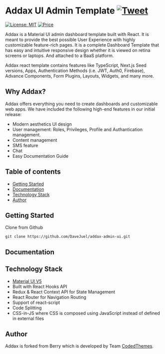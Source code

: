 # Addax UI Admin Template [![Tweet](https://img.shields.io/twitter/url/http/shields.io.svg?style=social)](https://twitter.com/intent/tweet?text=Get%20Berry%20React%20-%20The%20most%20beautiful%20Material%20designed%20Admin%20Dashboard%20Template%20&url=https://berrydashboard.io&via=codedthemes&hashtags=reactjs,webdev,developers,javascript)

[![License: MIT](https://img.shields.io/badge/License-MIT-yellow.svg)](https://opensource.org/licenses/MIT)
[![Price](https://img.shields.io/badge/price-FREE-0098f7.svg)](https://github.com/codedthemes/berry-free-react-admin-template/blob/main/LICENSE)

Addax is a Material UI admin dashboard template built with React. It is meant to provide the best possible User Experience with highly customizable feature-rich pages. It is a complete Dashboard Template that has easy and intuitive responsive design whether it is viewed on retina screens or laptops. And attached to a BaaS platform.

Addax react template contains features like TypeScript, Next.js Seed versions, Apps, Authentication Methods (i.e. JWT, Auth0, Firebase), Advance Components, Form Plugins, Layouts, Widgets, and many more.

## Why Addax?

Addax offers everything you need to create dashboards and customizable web apps. We have included the following high-end features in our initial release:

-   Modern aesthetics UI design
-   User management: Roles, Privileges, Profile and Authantication management.
-   Content management 
-   SMS feature
-   Chat
-   Easy Documentation Guide

## Table of contents

-   [Getting Started](#getting-started)
-   [Documentation](#documentation)
-   [Technology Stack](#technology-stack)
-   [Author](#author)

## Getting Started

Clone from Github

```
git clone https://github.com/DaveJuel/addax-admin-ui.git
```

## Documentation


## Technology Stack

-   [Material UI V5](https://material-ui.com/)
-   Built with React Hooks API
-   Redux & React Context API for State Management
-   React Router for Navigation Routing
-   Support of react-script
-   Code Splitting
-   CSS-in-JS where CSS is composed using JavaScript instead of defined in external files

## Author

Addax is forked from Berry which is developed by Team [CodedThemes](https://codedthemes.com).

